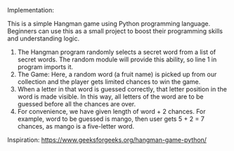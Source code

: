 Implementation:

This is a simple Hangman game using Python programming language. Beginners can use this as a small project to boost their programming skills and understanding logic.  

1. The Hangman program randomly selects a secret word from a list of secret words. The random module will provide this ability, so line 1 in program imports it.
2. The Game: Here, a random word (a fruit name) is picked up from our collection and the player gets limited chances to win the game.
3. When a letter in that word is guessed correctly, that letter position in the word is made visible. In this way, all letters of the word are to be guessed before all the chances are over. 
4. For convenience, we have given length of word + 2 chances. For example, word to be guessed is mango, then user gets 5 + 2 = 7 chances, as mango is a five-letter word.

Inspiration: https://www.geeksforgeeks.org/hangman-game-python/

